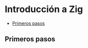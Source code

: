 # Introducción a Zig

<!-- toc -->

- [Primeros pasos](#primeros-pasos)

<!-- tocstop -->

## Primeros pasos
